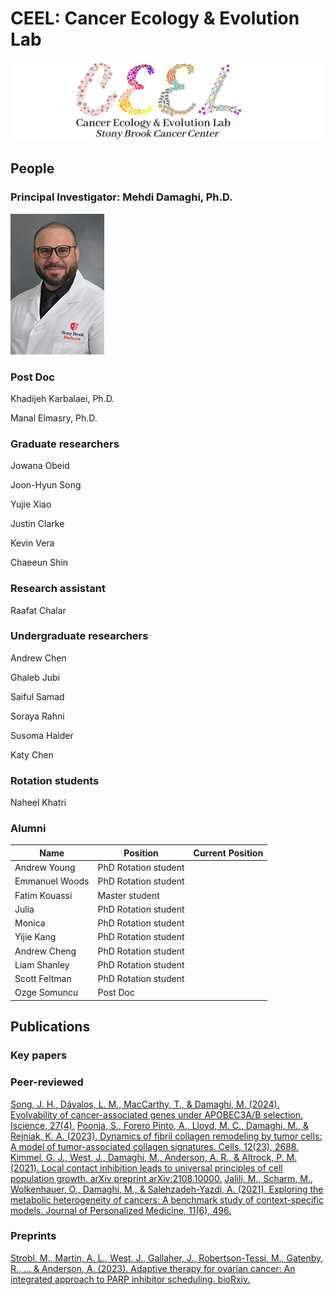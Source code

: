 # CEEL: Cancer Ecology & Evolution Lab
![My Image](CEEL_Logo.png)

## People
### Principal Investigator: Mehdi Damaghi, Ph.D.
![Mehdi](150x225_DamaghiMehdi.jpg)

### Post Doc
Khadijeh Karbalaei, Ph.D.

Manal Elmasry, Ph.D.

### Graduate researchers
Jowana Obeid

Joon-Hyun Song

Yujie Xiao

Justin Clarke

Kevin Vera

Chaeeun Shin

### Research assistant
Raafat Chalar

### Undergraduate researchers
Andrew Chen

Ghaleb Jubi

Saiful Samad

Soraya Rahni

Susoma Halder

Katy Chen

### Rotation students
Naheel Khatri



### Alumni
| Name | Position | Current Position |
| ------------- | ------------- | ------------- |
| Andrew Young | PhD Rotation student  | |
| Emmanuel Woods | PhD Rotation student  | |
| Fatim Kouassi | Master student  | |
| Julia | PhD Rotation student  | |
| Monica  | PhD Rotation student  | |
| Yijie Kang  | PhD Rotation student  | |
| Andrew Cheng | PhD Rotation student  | |
| Liam Shanley | PhD Rotation student  | | 
| Scott Feltman | PhD Rotation student  | |
| Ozge Somuncu  | Post Doc  | |


## Publications
### Key papers


### Peer-reviewed
[Song, J. H., Dávalos, L. M., MacCarthy, T., & Damaghi, M. (2024). Evolvability of cancer-associated genes under APOBEC3A/B selection. Iscience, 27(4).]()
[Poonja, S., Forero Pinto, A., Lloyd, M. C., Damaghi, M., & Rejniak, K. A. (2023). Dynamics of fibril collagen remodeling by tumor cells: A model of tumor-associated collagen signatures. Cells, 12(23), 2688.]()
[Kimmel, G. J., West, J., Damaghi, M., Anderson, A. R., & Altrock, P. M. (2021). Local contact inhibition leads to universal principles of cell population growth. arXiv preprint arXiv:2108.10000.]()
[Jalili, M., Scharm, M., Wolkenhauer, O., Damaghi, M., & Salehzadeh-Yazdi, A. (2021). Exploring the metabolic heterogeneity of cancers: A benchmark study of context-specific models. Journal of Personalized Medicine, 11(6), 496.]()


### Preprints
[Strobl, M., Martin, A. L., West, J., Gallaher, J., Robertson-Tessi, M., Gatenby, R., ... & Anderson, A. (2023). Adaptive therapy for ovarian cancer: An integrated approach to PARP inhibitor scheduling. bioRxiv.]()


<!--

**Here are some ideas to get you started:**

🙋‍♀️ A short introduction - what is your organization all about?
🌈 Contribution guidelines - how can the community get involved?
👩‍💻 Useful resources - where can the community find your docs? Is there anything else the community should know?
🍿 Fun facts - what does your team eat for breakfast?
🧙 Remember, you can do mighty things with the power of [Markdown](https://docs.github.com/github/writing-on-github/getting-started-with-writing-and-formatting-on-github/basic-writing-and-formatting-syntax)
-->
